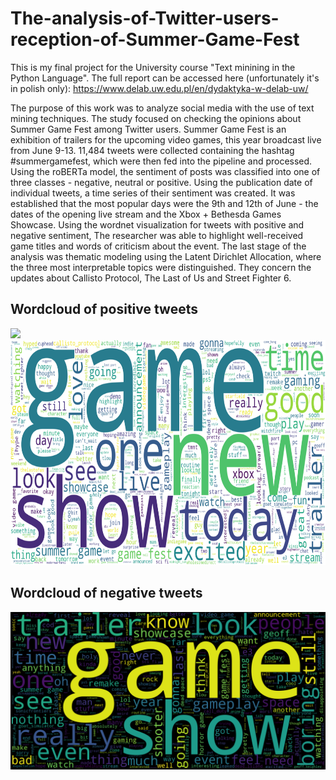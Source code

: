 # The-analysis-of-Twitter-users-reception-of-Summer-Game-Fest

This is my final project for the University course "Text minining in the Python Language". The full report can be accessed here (unfortunately it's in polish only): https://www.delab.uw.edu.pl/en/dydaktyka-w-delab-uw/

The purpose of this work was to analyze social media with the use of text mining techniques. The study focused on checking the opinions about Summer Game Fest among Twitter users. Summer Game Fest is an exhibition of trailers for the upcoming video games, this year broadcast live from June 9-13. 11,484 tweets were collected containing the hashtag #summergamefest, which were then fed into the pipeline and processed. Using the roBERTa model, the sentiment of posts was classified into one of three classes - negative, neutral or positive. Using the publication date of individual tweets, a time series of their sentiment was created. It was established that the most popular days were the 9th and 12th of June - the dates of the opening live stream and the Xbox + Bethesda Games Showcase. Using the wordnet visualization for tweets with positive and negative sentiment, The researcher was able to highlight well-received game titles and words of criticism about the event. The last stage of the analysis was thematic modeling using the Latent Dirichlet Allocation, where the three most interpretable topics were distinguished. They concern the updates about Callisto Protocol, The Last of Us and Street Fighter 6.

## Wordcloud of positive tweets
![]( =720x360)
<img src="https://github.com/mrcljns/The-analysis-of-Twitter-users-reception-of-Summer-Game-Fest/blob/main/pos_wordcloud.png" data-canonical-src="https://github.com/mrcljns/The-analysis-of-Twitter-users-reception-of-Summer-Game-Fest/blob/main/pos_wordcloud.png" width="720" height="360" />

## Wordcloud of negative tweets
![](https://github.com/mrcljns/The-analysis-of-Twitter-users-reception-of-Summer-Game-Fest/blob/main/neg_wordcloud.png)
